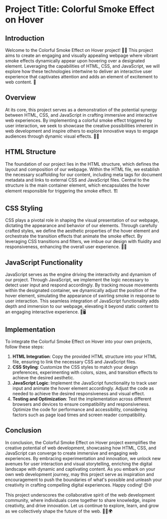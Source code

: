 # Project Title: Colorful Smoke Effect on Hover

## Introduction
Welcome to the Colorful Smoke Effect on Hover project! 🎨💨 This project aims to create an engaging and visually appealing webpage where vibrant smoke effects dynamically appear upon hovering over a designated element. Leveraging the capabilities of HTML, CSS, and JavaScript, we will explore how these technologies intertwine to deliver an interactive user experience that captivates attention and adds an element of excitement to web content. 🚀

## Overview
At its core, this project serves as a demonstration of the potential synergy between HTML, CSS, and JavaScript in crafting immersive and interactive web experiences. By implementing a colorful smoke effect triggered by user interaction, we seek to showcase the creative possibilities inherent in web development and inspire others to explore innovative ways to engage audiences through dynamic visual effects. 🌈✨

## HTML Structure
The foundation of our project lies in the HTML structure, which defines the layout and composition of our webpage. Within the HTML file, we establish the necessary scaffolding for our content, including meta tags for document metadata and links to external CSS and JavaScript files. Central to the structure is the main container element, which encapsulates the hover element responsible for triggering the smoke effect. 🏗️

## CSS Styling
CSS plays a pivotal role in shaping the visual presentation of our webpage, dictating the appearance and behavior of our elements. Through carefully crafted styles, we define the aesthetic properties of the hover element and orchestrate the transition effects that animate the smoke effect. By leveraging CSS transitions and filters, we imbue our design with fluidity and responsiveness, enhancing the overall user experience. 💅🎨

## JavaScript Functionality
JavaScript serves as the engine driving the interactivity and dynamism of our project. Through JavaScript, we implement the logic necessary to detect user input and respond accordingly. By tracking mouse movements within the designated container, we dynamically adjust the position of the hover element, simulating the appearance of swirling smoke in response to user interaction. This seamless integration of JavaScript functionality adds depth and immersion to our webpage, elevating it beyond static content to an engaging interactive experience. 🧩🖥️

## Implementation
To integrate the Colorful Smoke Effect on Hover into your own projects, follow these steps:
1. **HTML Integration**: Copy the provided HTML structure into your HTML file, ensuring to link the necessary CSS and JavaScript files.
2. **CSS Styling**: Customize the CSS styles to match your design preferences, experimenting with colors, sizes, and transition effects to achieve the desired aesthetic.
3. **JavaScript Logic**: Implement the JavaScript functionality to track user input and animate the hover element accordingly. Adjust the code as needed to achieve the desired responsiveness and visual effect.
4. **Testing and Optimization**: Test the implementation across different browsers and devices to ensure compatibility and responsiveness. Optimize the code for performance and accessibility, considering factors such as page load times and screen reader compatibility.

## Conclusion
In conclusion, the Colorful Smoke Effect on Hover project exemplifies the creative potential of web development, showcasing how HTML, CSS, and JavaScript can converge to create immersive and engaging web experiences. By embracing experimentation and innovation, we unlock new avenues for user interaction and visual storytelling, enriching the digital landscape with dynamic and captivating content. As you embark on your own web development journey, may this project serve as inspiration and encouragement to push the boundaries of what's possible and unleash your creativity in crafting compelling digital experiences. Happy coding! 😊🌐

This project underscores the collaborative spirit of the web development community, where individuals come together to share knowledge, inspire creativity, and drive innovation. Let us continue to explore, learn, and grow as we collectively shape the future of the web. 👩‍💻🌍
